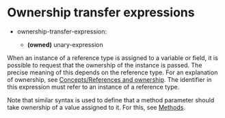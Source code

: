 

Ownership transfer expressions
==============================

-   ownership-transfer-expression:

    -   **(owned)** unary-expression

When an instance of a reference type is assigned to a variable or field, it is possible to request that the ownership of the instance is passed. The precise meaning of this depends on the reference type. For an explanation of ownership, see [Concepts/References and ownership](references-and-ownership.md). The identifier in this expression must refer to an instance of a reference type.

Note that similar syntax is used to define that a method parameter should take ownership of a value assigned to it. For this, see [Methods](methods.md).

